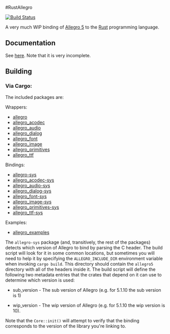 #RustAllegro

[![Build Status](https://travis-ci.org/SiegeLord/RustAllegro.png)](https://travis-ci.org/SiegeLord/RustAllegro)

A very much WIP binding of [Allegro 5](http://liballeg.org/) to the [Rust](http://www.rust-lang.org/) programming language.

## Documentation

See [here](http://siegelord.github.io/RustAllegro/doc/allegro/index.html). Note that it is very incomplete.

## Building

### Via Cargo:

The included packages are:

Wrappers:

* [allegro](https://crates.io/crates/allegro)
* [allegro_acodec](https://crates.io/crates/allegro_acodec)
* [allegro_audio](https://crates.io/crates/allegro_audio)
* [allegro_dialog](https://crates.io/crates/allegro_dialog)
* [allegro_font](https://crates.io/crates/allegro_font)
* [allegro_image](https://crates.io/crates/allegro_image)
* [allegro_primitives](https://crates.io/crates/allegro_primitives)
* [allegro_ttf](https://crates.io/crates/allegro_ttf)

Bindings:

* [allegro-sys](https://crates.io/crates/allegro-sys)
* [allegro_acodec-sys](https://crates.io/crates/allegro_acodec-sys)
* [allegro_audio-sys](https://crates.io/crates/allegro_audio-sys)
* [allegro_dialog-sys](https://crates.io/crates/allegro_dialog-sys)
* [allegro_font-sys](https://crates.io/crates/allegro_font-sys)
* [allegro_image-sys](https://crates.io/crates/allegro_image-sys)
* [allegro_primitives-sys](https://crates.io/crates/allegro_primitives-sys)
* [allegro_ttf-sys](https://crates.io/crates/allegro_ttf-sys)

Examples:

* [allegro_examples](https://crates.io/crates/allegro_examples)

The `allegro-sys` package (and, transitively, the rest of the packages) detects
which version of Allegro to bind by parsing the C header. The build script will
look for it in some common locations, but sometimes you will need to help it by
specifying the `ALLEGRO_INCLUDE_DIR` environment variable when invoking `cargo
build`. This directory should contain the `allegro5` directory with all of the
headers inside it. The build script will define the following two metadata
entries that the crates that depend on it can use to determine which version is
used:

* sub_version - The sub version of Allegro (e.g. for 5.1.10 the sub version is 1)

* wip_version - The wip version of Allegro (e.g. for 5.1.10 the wip version is 10).

Note that the `Core::init()` will attempt to verify that the binding
corresponds to the version of the library you're linking to.

